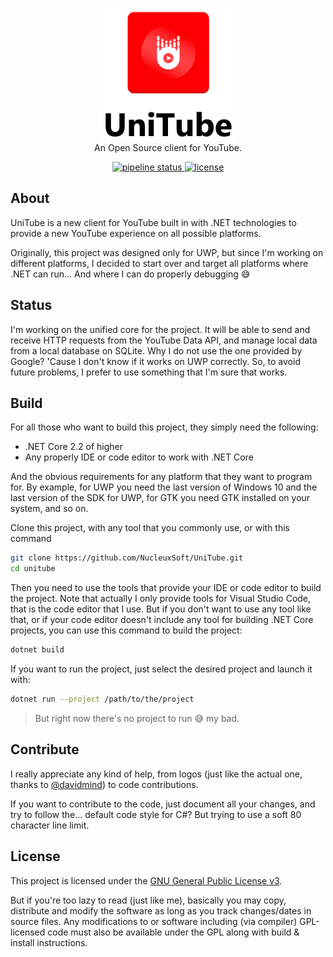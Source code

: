 <div align="center">
  <p align="center">
    <img src="data/logos/Unitube-vertical.png">
    <br>
    An Open Source client for YouTube.
  </p>
</div>
<div align="center">
  <p align="center">
    <a href="https://gitlab.com/nucleux-software/unitube/commits/master">
      <img alt="pipeline status" src="https://gitlab.com/nucleux-software/unitube/badges/master/pipeline.svg"/>
    </a>
    <a href="LICENSE">
      <img alt="license" src="https://img.shields.io/github/license/nucleuxsoft/unitube.svg">
    </a>
  </p>
</div>

## About
UniTube is a new client for YouTube built in with .NET technologies to provide a
new YouTube experience on all possible platforms.

Originally, this project was designed only for UWP, but since I'm working on
different platforms, I decided to start over and target all platforms where .NET
can run... And where I can do properly debugging 😅️

## Status
I'm working on the unified core for the project. It will be able to send and
receive HTTP requests from the YouTube Data API, and manage local data from a
local database on SQLite. Why I do not use the one provided by Google? 'Cause I
don't know if it works on UWP correctly. So, to avoid future problems, I prefer
to use something that I'm sure that works.

## Build
For all those who want to build this project, they simply need the following:

- .NET Core 2.2 of higher
- Any properly IDE or code editor to work with .NET Core

And the obvious requirements for any platform that they want to program for. By
example, for UWP you need the last version of Windows 10 and the last version
of the SDK for UWP, for GTK you need GTK installed on your system, and so on.

Clone this project, with any tool that you commonly use, or with this command

```sh
git clone https://github.com/NucleuxSoft/UniTube.git
cd unitube
```

Then you need to use the tools that provide your IDE or code editor to build the
project. Note that actually I only provide tools for Visual Studio Code, that is
the code editor that I use. But if you don't want to use any tool like that, or
if your code editor doesn't include any tool for building .NET Core projects,
you can use this command to build the project:

```sh
dotnet build
```

If you want to run the project, just select the desired project and launch it
with:

```sh
dotnet run --project /path/to/the/project
```

> But right now there's no project to run 😅️ my bad.

## Contribute
I really appreciate any kind of help, from logos (just like the actual one,
thanks to [@davidmind](https://github.com/davidmind)) to code contributions.

If you want to contribute to the code, just document all your changes, and try
to follow the... default code style for C#? But trying to use a soft 80
character line limit.

## License
This project is licensed under the [GNU General Public License v3](LICENSE).

But if you're too lazy to read (just like me), basically you may copy,
distribute and modify the software as long as you track changes/dates in source
files. Any modifications to or software including (via compiler) GPL-licensed
code must also be available under the GPL along with build & install
instructions.

